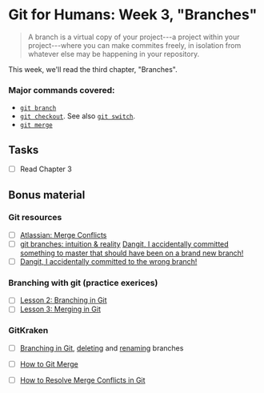 
# Git for Humans: Week 3, "Branches"

> A branch is a virtual copy of your project---a project within your project---where you can make commites freely, in isolation from whatever else may be happening in your repository.

<!-- badges: start -->
<!-- badges: end -->

This week, we'll read the third chapter, "Branches". 

### Major commands covered:

- [`git branch`](https://www.atlassian.com/git/tutorials/using-branches)
- [`git checkout`](https://www.atlassian.com/git/tutorials/using-branches/git-checkout). See also [`git switch`](https://git-scm.com/docs/git-switch).
- [`git merge`](https://www.atlassian.com/git/tutorials/using-branches/git-merge)

## Tasks

- [ ] Read Chapter 3
  
## Bonus material

### Git resources

- [ ] [Atlassian: Merge Conflicts](https://www.atlassian.com/git/tutorials/using-branches/merge-conflicts)
- [ ] [git branches: intuition & reality](https://jvns.ca/blog/2023/11/23/branches-intuition-reality/)
[Dangit, I accidentally committed something to master that should have been on a brand new branch!](https://dangitgit.com/en#accidental-commit-master)
- [ ] [Dangit, I accidentally committed to the wrong branch!](https://dangitgit.com/en#accidental-commit-wrong-branch)

### Branching with git (practice exerices)

- [ ] [Lesson 2: Branching in Git](https://learngitbranching.js.org/)
- [ ] [Lesson 3: Merging in Git](https://learngitbranching.js.org/)

### GitKraken

 - [ ] [Branching in Git](https://www.gitkraken.com/learn/git/tutorials/how-to-git-branch), [deleting](https://www.gitkraken.com/learn/git/tutorials/delete-git-branch) and [renaming](https://www.gitkraken.com/learn/git/problems/rename-git-branch) branches
- [ ] [How to Git Merge](https://www.gitkraken.com/learn/git/tutorials/how-to-git-merge)
- [ ] [How to Resolve Merge Conflicts in Git](https://www.gitkraken.com/learn/git/tutorials/how-to-resolve-merge-conflict-in-git)

